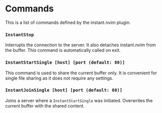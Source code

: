 Commands 
========

This is a list of commands defined by the instant.nvim plugin.

### `InstantStop`

Interrupts the connection to the server. It also detaches instant.nvim from the buffer. This command is automatically called on exit.

### `InstantStartSingle [host] [port (default: 80)]`

This command is used to share the current buffer only. It is convenient for single file sharing as it does not require any settings.

### `InstantJoinSingle [host] [port (default: 80)]`

Joins a server where a `InstantStartSingle` was initiated. Overwrites the current buffer with the shared content.
